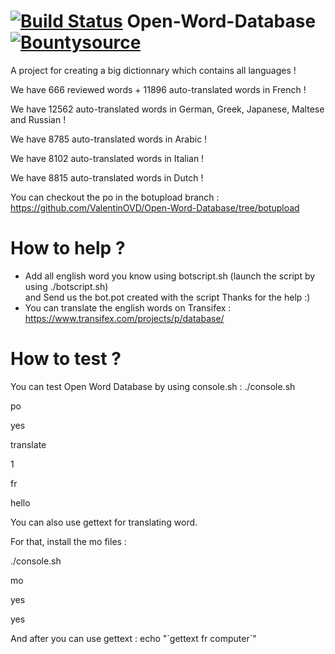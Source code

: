 # [![Build Status](https://travis-ci.org/ValentinOVD/Open-Word-Database.svg?branch=botupload)](https://travis-ci.org/ValentinOVD/Open-Word-Database) Open-Word-Database [![Bountysource](https://www.bountysource.com/badge/team?team_id=76329&style=raised)](https://www.bountysource.com/teams/vovd?utm_source=vOVD&utm_medium=shield&utm_campaign=raised)
  
A project for creating a big dictionnary which contains all languages !    
    
    
We have 666 reviewed words + 11896 auto-translated words in French !

We have 12562 auto-translated words in German, Greek, Japanese, Maltese and Russian !  
  
We have 8785 auto-translated words in Arabic !  
  
We have 8102 auto-translated words in Italian !  
  
We have 8815 auto-translated words in Dutch !     
      
    
You can checkout the po in the botupload branch : https://github.com/ValentinOVD/Open-Word-Database/tree/botupload

# How to help ?

  
 - Add all english word you know using botscript.sh (launch the script by using ./botscript.sh)  
 and Send us the bot.pot created with the script
 Thanks for the help :)
 - You can translate the english words on Transifex : https://www.transifex.com/projects/p/database/
  
  
# How to test ?
  You can test Open Word Database by using console.sh :
./console.sh

po

yes

translate

1

fr

hello

		
You can also use gettext for translating word.  
		
For that, install the mo files :

./console.sh

mo

yes

yes

And after you can use gettext : echo "\`gettext fr computer\`"
